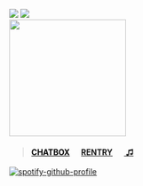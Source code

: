 ![](https://komarev.com/ghpvc/?username=massofthefermentingdregs&style=folat-square&color=267289&label=visitors)  ![](https://xyz.crd.co/assets/images/gallery18/049e4ee3.gif?v=de6feabd) <br>
<img src="https://i.pinimg.com/736x/4e/a7/4e/4ea74ebf50dd5625db416c672a780ade.jpg" width="210"/>  
 <blockquote>
 <h4> <a href="https://neospring.org/@soul" style="color: black;">CHATBOX</a>⠀⠀<a href="https://rentry.co/lee">RENTRY</a>⠀⠀<a href="https://www.last.fm/user/zygothe"> ♫ </a> </h4>
 </blockquote>
<div id="header" align="left">
 
[![spotify-github-profile](https://spotify-github-profile.kittinanx.com/api/view?uid=elgjykck3q0llbegql1o5o61u&cover_image=true&theme=natemoo-re&show_offline=false&background_color=191515&interchange=false&bar_color=6e6e6e&bar_color_cover=false)](https://github.com/kittinan/spotify-github-profile)
